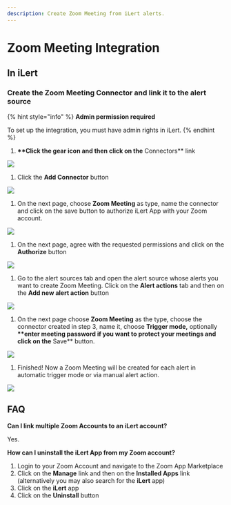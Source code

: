 ```yaml
---
description: Create Zoom Meeting from iLert alerts.
---
```


# Zoom Meeting Integration

## In iLert <a href="#create-alarm-source" id="create-alarm-source"></a>

### Create the Zoom Meeting Connector and link it to the alert source

{% hint style="info" %}
**Admin permission required**

To set up the integration, you must have admin rights in iLert.
{% endhint %}

1. **\*\*Click the gear icon and then click on the** Connectors\*\* link

![](../../.gitbook/assets/Screenshot\_16\_03\_21\_\_15\_46.png)

1. Click the **Add Connector** button

![](../../.gitbook/assets/Screenshot\_16\_03\_21\_\_15\_48.png)

1. On the next page, choose **Zoom Meeting** as type, name the connector and click on the save button to authorize iLert App with your Zoom account.

![](../../.gitbook/assets/Screenshot\_16\_03\_21\_\_15\_51.png)

1. On the next page, agree with the requested permissions and click on the **Authorize** button

![](../../.gitbook/assets/Screenshot\_16\_03\_21\_\_15\_53.png)

1. Go to the alert sources tab and open the alert source whose alerts you want to create Zoom Meeting. Click on the **Alert actions** tab and then on the **Add new alert action** button

![](../../.gitbook/assets/Screenshot\_16\_03\_21\_\_16\_04.png)

1. On the next page choose **Zoom Meeting** as the type, choose the connector created in step 3, name it, choose **Trigger mode,** optionally **\*\*enter meeting password if you want to protect your meetings and click on the** Save\*\* button.

![](../../.gitbook/assets/Screenshot\_16\_03\_21\_\_16\_06.png)

1. Finished! Now a Zoom Meeting will be created  for each alert in automatic trigger mode or via manual alert action.

![](../../.gitbook/assets/Screenshot\_16\_03\_21\_\_16\_10.png)

## FAQ <a href="#faq" id="faq"></a>

**Can I link multiple Zoom Accounts to an iLert account?**

Yes.

**How can I uninstall the iLert App from my Zoom account?**

1. Login to your Zoom Account and navigate to the Zoom App Marketplace
2. Click on the **Manage** link and then on the **Installed Apps** link (alternatively you may also search for the **iLert** app)
3. Click on the **iLert** app
4. Click on the **Uninstall** button
